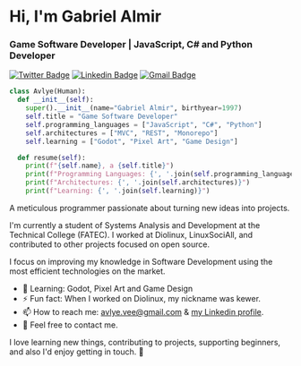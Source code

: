 # Hi, I'm Gabriel Almir

### Game Software Developer | JavaScript, C# and Python Developer

[![Twitter Badge](https://img.shields.io/badge/-@avlyev-00a1f4?style=flat-square&labelColor=ab0387&logo=twitter&logoColor=white&link=https://twitter.com/avlyev)](https://twitter.com/avlyev)
[![Linkedin Badge](https://img.shields.io/badge/-avlye-00a1f4?style=flat-square&labelColor=ab0387&logo=Linkedin&logoColor=white&link=https://www.linkedin.com/in/avlye/)](https://www.linkedin.com/in/avlye/) 
[![Gmail Badge](https://img.shields.io/badge/-avlye.vee@gmail.com-00a1f4?style=flat-square&logo=Gmail&labelColor=ab0387&logoColor=white&link=mailto:avlye.vee@gmail.com)](mailto:avlye.vee@gmail.com)

```python
class Avlye(Human):
  def __init__(self):
    super().__init__(name="Gabriel Almir", birthyear=1997)
    self.title = "Game Software Developer"
    self.programming_languages = ["JavaScript", "C#", "Python"]
    self.architectures = ["MVC", "REST", "Monorepo"]
    self.learning = ["Godot", "Pixel Art", "Game Design"]

  def resume(self):
    print(f"{self.name}, a {self.title}")
    print(f"Programming Languages: {', '.join(self.programming_languages)}")
    print(f"Architectures: {', '.join(self.architectures)}")
    print(f"Learning: {', '.join(self.learning)}")
```

A meticulous programmer passionate about turning new ideas into projects.

I'm currently a student of Systems Analysis and Development at the Technical College (FATEC). 
I worked at Diolinux, LinuxSociAll, and contributed to other projects focused on open source.

I focus on improving my knowledge in Software Development using the most efficient technologies on the market.

- 🌱 Learning: Godot, Pixel Art and Game Design
- ⚡ Fun fact: When I worked on Diolinux, my nickname was kewer.
- 📫 How to reach me: [avlye.vee@gmail.com](mailto:avlye.vee@gmail.com) & [my Linkedin profile](https://www.linkedin.com/in/avlye/).
- 💬 Feel free to contact me.

I love learning new things, contributing to projects, supporting beginners, and also I'd enjoy getting in touch. 💬 


